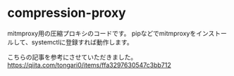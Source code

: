 # compression-proxy
mitmproxy用の圧縮プロキシのコードです。
pipなどでmitmproxyをインストールして、systemctlに登録すれば動作します。

こちらの記事を参考にさせていただきました。
https://qiita.com/tongari0/items/ffa3297630547c3bb712
